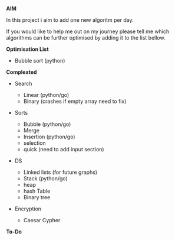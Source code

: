 
**AIM**

In this project i aim to add one new algoritm per day.

If you would like to help me out on my journey please tell me which algorithms can be further optimised by adding it to the list bellow.

**Optimisation List**
- Bubble sort (python)

**Compleated**
- Search
    - Linear (python/go)
    - Binary (crashes if empty array need to fix)

- Sorts
    - Bubble (python/go)
    - Merge
    - Insertion (python/go)
    - selection
    - quick (need to add input section)

- DS
    - Linked lists (for future graphs)
    - Stack (python/go)
    - heap
    - hash Table
    - Binary tree

- Encryption
  - Caesar Cypher

**To-Do**

